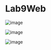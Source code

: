 # Lab9Web

![image](https://github.com/sahrul180304/Lab9Web/assets/115526901/f273f132-d44e-4a74-b187-a0ebdb01ab60)


![image](https://github.com/sahrul180304/Lab9Web/assets/115526901/b35791f9-9770-4b83-bc2c-e3136aabb73e)


![image](https://github.com/sahrul180304/Lab9Web/assets/115526901/8d36e93a-fb93-48b6-ba75-68b964e04647)




